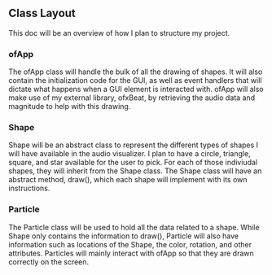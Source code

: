 ## Class Layout
This doc will be an overview of how I plan to structure my project.

### ofApp
The ofApp class will handle the bulk of all the drawing of shapes. It will also contain the initialization code for the GUI,
as well as event handlers that will dictate what happens when a GUI element is interacted with. ofApp will also make use of my 
external library, ofxBeat, by retrieving the audio data and magnitude to help with this drawing.

### Shape
Shape will be an abstract class to represent the different types of shapes I will have available in the audio visualizer. I plan to have
a circle, triangle, square, and star available for the user to pick. For each of those indiviudal shapes, they will inherit from the
Shape class. The Shape class will have an abstract method, draw(), which each shape will implement with its own instructions.

### Particle
The Particle class will be used to hold all the data related to a shape. While Shape only contains the information to draw(),
Particle will also have  information such as locations of the Shape, the color, rotation, and other attributes. Particles will
mainly interact with ofApp so that they are drawn correctly on the screen.
